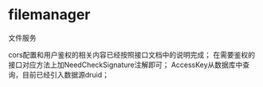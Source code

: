 # filemanager
 文件服务

cors配置和用户鉴权的相关内容已经按照接口文档中的说明完成；
在需要鉴权的接口对应方法上加NeedCheckSignature注解即可；
AccessKey从数据库中查询，目前已经引入数据源druid；
